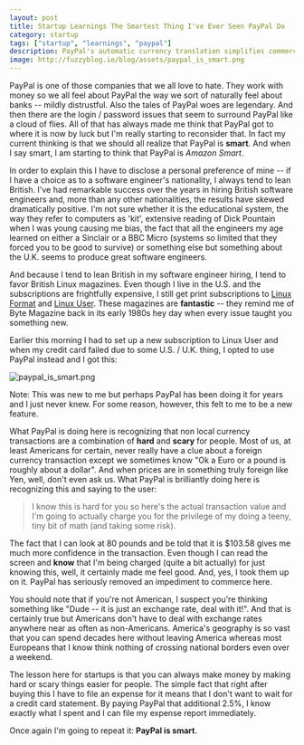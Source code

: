 ```yaml
---
layout: post
title: Startup Learnings The Smartest Thing I've Ever Seen PayPal Do
category: startup
tags: ["startup", "learnings", "paypal"]
description: PayPal's automatic currency translation simplifies commerce by making things easier for you and they make money from it.
image: http://fuzzyblog.io/blog/assets/paypal_is_smart.png
---
```

PayPal is one of those companies that we all love to hate.  They work with money so we all feel about PayPal the way we sort of naturally feel about banks -- mildly distrustful.  Also the tales of PayPal woes are legendary.  And then there are the login / password issues that seem to surround PayPal like a cloud of flies.  All of that has always made me think that PayPal got to where it is now by luck but I'm really starting to reconsider that.  In fact my current thinking is that we should all realize that PayPal is **smart**. And when I say smart, I am starting to think that PayPal is *Amazon Smart*.  

In order to explain this I have to disclose a personal preference of mine -- if I have a choice as to a software engineer's nationality, I always tend to lean British.  I've had remarkable success over the years in hiring British software engineers and, more than any other nationalities, the results have skewed dramatically positive.  I'm not sure whether it is the educational system, the way they refer to computers as 'kit', extensive reading of Dick Pountain when I was young causing me bias, the fact that all the engineers my age learned on either a Sinclair or a BBC Micro (systems so limited that they forced you to be good to survive) or something else but something about the U.K. seems to produce great software engineers.

And because I tend to lean British in my software engineer hiring, I tend to favor British Linux magazines.  Even though I live in the U.S. and the subscriptions are frightfully expensive, I still get print subscriptions to [Linux Format](https://www.linuxformat.com/) and [Linux User](http://www.filesilo.co.uk/LinuxUser/).  These magazines are **fantastic** -- they remind me of Byte Magazine back in its early 1980s hey day when every issue taught you something new.

Earlier this morning I had to set up a new subscription to Linux User and when my credit card failed due to some U.S. / U.K. thing, I opted to use PayPal instead and I got this:

![paypal_is_smart.png](/blog/assets/paypal_is_smart.png)

Note: This was new to me but perhaps PayPal has been doing it for years and I just never knew.  For some reason, however, this felt to me to be a new feature.

What PayPal is doing here is recognizing that non local currency transactions are a combination of **hard** and **scary** for people.  Most of us, at least Americans for certain, never really have a clue about a foreign currency transaction except we sometimes know "Ok a Euro or a pound is roughly about a dollar".  And when prices are in something truly foreign like Yen, well, don't even ask us.  What PayPal is brilliantly doing here is recognizing this and saying to the user: 

> I know this is hard for you so here's the actual transaction value and I'm going to actually charge you for the privilege of my doing a teeny, tiny bit of math (and taking some risk).

The fact that I can look at 80 pounds and be told that it is $103.58 gives me much more confidence in the transaction.  Even though I can read the screen and **know** that I'm being charged (quite a bit actually) for just knowing this, well, it certainly made me feel good.  And, yes, I took them up on it.  PayPal has seriously removed an impediment to commerce here.  

You should note that if you're not American, I suspect you're thinking something like "Dude -- it is just an exchange rate, deal with it!".  And that is certainly true but Americans don't have to deal with exchange rates anywhere near as often as non-Americans.  America's geography is so vast that you can spend decades here without leaving America whereas most Europeans that I know think nothing of crossing national borders even over a weekend.

The lesson here for startups is that you can always make money by making hard or scary things easier for people.  The simple fact that right after buying this I have to file an expense for it means that I don't want to wait for a credit card statement.  By paying PayPal that additional 2.5%, I know exactly what I spent and I can file my expense report immediately.

Once again I'm going to repeat it: **PayPal is smart**.
